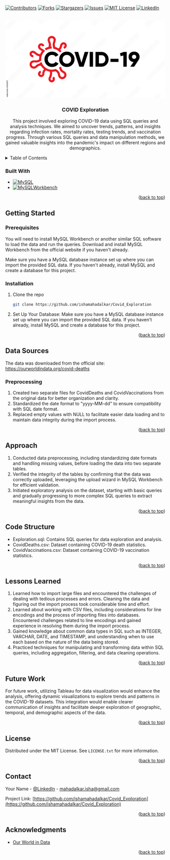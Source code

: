 <!-- Improved compatibility of back to top link: See: https://github.com/othneildrew/Best-README-Template/pull/73 -->
<a name="readme-top"></a>

<!-- PROJECT SHIELDS -->
<!--
*** I'm using markdown "reference style" links for readability.
*** Reference links are enclosed in brackets [ ] instead of parentheses ( ).
*** See the bottom of this document for the declaration of the reference variables
*** for contributors-url, forks-url, etc. This is an optional, concise syntax you may use.
*** https://www.markdownguide.org/basic-syntax/#reference-style-links
-->
[![Contributors][contributors-shield]][contributors-url]
[![Forks][forks-shield]][forks-url]
[![Stargazers][stars-shield]][stars-url]
[![Issues][issues-shield]][issues-url]
[![MIT License][license-shield]][license-url]
[![LinkedIn][linkedin-shield]][linkedin-url]


<!-- PROJECT LOGO -->
<br />
<div align="center">
  <a href="https://github.com/ishamahadalkar/Covid_Exploration">
    <img src="logo.jpeg" alt="Logo" >
  </a>

<h3 align="center">COVID Exploration</h3>

  <p align="center">
    This project involved exploring COVID-19 data using SQL queries and analysis techniques. We aimed to uncover trends, patterns, and insights regarding infection rates, mortality rates, testing trends, and vaccination progress. 
    Through various SQL queries and data manipulation methods, we gained valuable insights into the pandemic's impact on different regions and demographics.
    <br />
  </p>
</div>



<!-- TABLE OF CONTENTS -->
<details>
  <summary>Table of Contents</summary>
  <ol>
    <li>
      <a href="#about-the-project">About The Project</a>
      <ul>
        <li><a href="#built-with">Built With</a></li>
      </ul>
    </li>
    <li>
      <a href="#getting-started">Getting Started</a>
      <ul>
        <li><a href="#prerequisites">Prerequisites</a></li>
        <li><a href="#installation">Installation</a></li>
      </ul>
    </li>
    <li><a href="#usage">Usage</a></li>
    <li><a href="#roadmap">Roadmap</a></li>
    <li><a href="#contributing">Contributing</a></li>
    <li><a href="#license">License</a></li>
    <li><a href="#contact">Contact</a></li>
    <li><a href="#acknowledgments">Acknowledgments</a></li>
  </ol>
</details>


### Built With

* [![MySQL][MySQL.com]][MySQL-url]
* [![MySQLWorkbench][MySQLWorkbench.com]][MySQLWorkbench-url]

<p align="right">(<a href="#readme-top">back to top</a>)</p>


<!-- GETTING STARTED -->
## Getting Started

### Prerequisites

You will need to install MySQL Workbench or another similar SQL software to load the data and run the queries. Download and install MySQL Workbench from the official website if you haven't already.

Make sure you have a MySQL database instance set up where you can import the provided SQL data. If you haven't already, install MySQL and create a database for this project.

### Installation

1. Clone the repo
   ```sh
   git clone https://github.com/ishamahadalkar/Covid_Exploration
   ```
2. Set Up Your Database: Make sure you have a MySQL database instance set up where you can import the provided SQL data. If you haven't already, install MySQL and create a database for this project.
   
<p align="right">(<a href="#readme-top">back to top</a>)</p>

<!-- DATA SOURCES -->
## Data Sources

The data was downloaded from the official site: https://ourworldindata.org/covid-deaths

### Preprocessing

1. Created two separate files for CovidDeaths and CovidVaccinations from the original data for better organization and clarity.
2. Standardized the date format to "yyyy-MM-dd" to ensure compatibility with SQL date format.
3. Replaced empty values with NULL to facilitate easier data loading and to maintain data integrity during the import process.

<p align="right">(<a href="#readme-top">back to top</a>)</p>


<!-- APPROACH -->
## Approach

1. Conducted data preprocessing, including standardizing date formats and handling missing values, before loading the data into two separate tables.
2. Verified the integrity of the tables by confirming that the data was correctly uploaded, leveraging the upload wizard in MySQL Workbench for efficient validation.
3. Initiated exploratory analysis on the dataset, starting with basic queries and gradually progressing to more complex SQL queries to extract meaningful insights from the data.


<p align="right">(<a href="#readme-top">back to top</a>)</p>

<!-- CODE STRUCTURE -->
## Code Structure

- Exploration.sql: Contains SQL queries for data exploration and analysis.
- CovidDeaths.csv: Dataset containing COVID-19 death statistics.
- CovidVaccinations.csv: Dataset containing COVID-19 vaccination statistics.


<p align="right">(<a href="#readme-top">back to top</a>)</p>


<!-- Lessons Learned -->
## Lessons Learned

1. Learned how to import large files and encountered the challenges of dealing with tedious processes and errors. Cleaning the data and figuring out the import process took considerable time and effort.
2. Learned about working with CSV files, including considerations for line encodings and the process of importing files into databases. Encountered challenges related to line encodings and gained experience in resolving them during the import process.
3. Gained knowledge about common data types in SQL such as INTEGER, VARCHAR, DATE, and TIMESTAMP, and understanding when to use each based on the nature of the data being stored.
4. Practiced techniques for manipulating and transforming data within SQL queries, including aggregation, filtering, and data cleaning operations.

<p align="right">(<a href="#readme-top">back to top</a>)</p>

<!-- FUTURE WORK -->
## Future Work

For future work, utilizing Tableau for data visualization would enhance the analysis, offering dynamic visualizations to explore trends and patterns in the COVID-19 datasets. This integration would enable clearer communication of insights and facilitate deeper exploration of geographic, temporal, and demographic aspects of the data.

<p align="right">(<a href="#readme-top">back to top</a>)</p>


<!-- LICENSE -->
## License

Distributed under the MIT License. See `LICENSE.txt` for more information.

<p align="right">(<a href="#readme-top">back to top</a>)</p>



<!-- CONTACT -->
## Contact

Your Name - [@LinkedIn]([linked-url]) - mahadalkar.isha@gmail.com

Project Link: [https://github.com/ishamahadalkar/Covid_Exploration](https://github.com/ishamahadalkar/Covid_Exploration)

<p align="right">(<a href="#readme-top">back to top</a>)</p>



<!-- ACKNOWLEDGMENTS -->
## Acknowledgments

* [Our World in Data](https://ourworldindata.org/covid-deaths)

<p align="right">(<a href="#readme-top">back to top</a>)</p>



<!-- MARKDOWN LINKS & IMAGES -->
<!-- https://www.markdownguide.org/basic-syntax/#reference-style-links -->
[contributors-shield]: https://img.shields.io/github/contributors/ishamahadalkar/Covid_Exploration.svg?style=for-the-badge
[contributors-url]: https://github.com/ishamahadalkar/Covid_Exploration/graphs/contributors
[forks-shield]: https://img.shields.io/github/forks/ishamahadalkar/Covid_Exploration.svg?style=for-the-badge
[forks-url]: https://github.com/ishamahadalkar/Covid_Exploration/network/members
[stars-shield]: https://img.shields.io/github/stars/ishamahadalkar/Covid_Exploration.svg?style=for-the-badge
[stars-url]: https://github.com/ishamahadalkar/Covid_Exploration/stargazers
[issues-shield]: https://img.shields.io/github/issues/ishamahadalkar/Covid_Exploration.svg?style=for-the-badge
[issues-url]: https://github.com/ishamahadalkar/Covid_Exploration/issues
[license-shield]: https://img.shields.io/github/license/ishamahadalkar/Covid_Exploration.svg?style=for-the-badge
[license-url]: https://github.com/ishamahadalkar/Covid_Exploration/blob/master/LICENSE.txt
[linkedin-shield]: https://img.shields.io/badge/-LinkedIn-black.svg?style=for-the-badge&logo=linkedin&colorB=555
[linkedin-url]: https://linkedin.com/in/isha-mahadalkar
[product-screenshot]: images/screenshot.png
[Next.js]: https://img.shields.io/badge/next.js-000000?style=for-the-badge&logo=nextdotjs&logoColor=white
[Next-url]: https://nextjs.org/
[React.js]: https://img.shields.io/badge/React-20232A?style=for-the-badge&logo=react&logoColor=61DAFB
[React-url]: https://reactjs.org/
[Vue.js]: https://img.shields.io/badge/Vue.js-35495E?style=for-the-badge&logo=vuedotjs&logoColor=4FC08D
[Vue-url]: https://vuejs.org/
[Angular.io]: https://img.shields.io/badge/Angular-DD0031?style=for-the-badge&logo=angular&logoColor=white
[Angular-url]: https://angular.io/
[Svelte.dev]: https://img.shields.io/badge/Svelte-4A4A55?style=for-the-badge&logo=svelte&logoColor=FF3E00
[Svelte-url]: https://svelte.dev/
[Laravel.com]: https://img.shields.io/badge/Laravel-FF2D20?style=for-the-badge&logo=laravel&logoColor=white
[Laravel-url]: https://laravel.com
[Bootstrap.com]: https://img.shields.io/badge/Bootstrap-563D7C?style=for-the-badge&logo=bootstrap&logoColor=white
[Bootstrap-url]: https://getbootstrap.com
[JQuery.com]: https://img.shields.io/badge/jQuery-0769AD?style=for-the-badge&logo=jquery&logoColor=white
[JQuery-url]: https://jquery.com 
[MySQL.com]: https://img.shields.io/badge/MySQL-4479A1?style=for-the-badge&logo=mysql&logoColor=white
[MySQL-url]: https://www.mysql.com
[MySQLWorkbench.com]: https://img.shields.io/badge/MySQL_Workbench-4479A1?style=for-the-badge&logo=mysql&logoColor=white
[MySQLWorkbench-url]: https://www.mysql.com/products/workbench/

